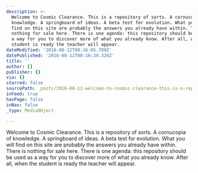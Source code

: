 ```yaml
---
description: >-
  Welcome to Cosmic Clearance. This is a repository of sorts. A cornucopia of
  knowledge. A springboard of ideas. A beta test for evolution. What you will
  find on this site are probably the answers you already have within. There is
  nothing for sale here. There is one agenda: this repository should be used as
  a way for you to discover more of what you already know. After all, when the
  student is ready the teacher will appear.
dateModified: '2016-08-12T00:16:05.709Z'
datePublished: '2016-08-12T00:16:39.326Z'
title: ''
author: []
publisher: {}
via: {}
starred: false
sourcePath: _posts/2016-08-12-welcome-to-cosmic-clearance-this-is-a-repository-of-sorts.md
inFeed: true
hasPage: false
inNav: false
_type: MediaObject

---
```

Welcome to Cosmic Clearance. This is a repository of sorts. A cornucopia of knowledge. A springboard of ideas. A beta test for evolution. What you will find on this site are probably the answers you already have within. There is nothing for sale here. There is one agenda: this repository should be used as a way for you to discover more of what you already know. After all, when the student is ready the teacher will appear.
